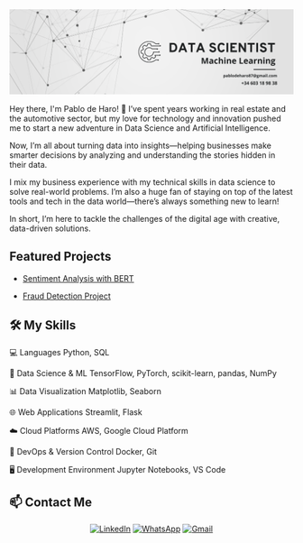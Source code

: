 <div align="center">
  <img src="./1.png" alt="Mi Banner">
</div>

Hey there, I'm Pablo de Haro! 👋
I’ve spent years working in real estate and the automotive sector, but my love for technology and innovation pushed me to start a new adventure in Data Science and Artificial Intelligence.

Now, I’m all about turning data into insights—helping businesses make smarter decisions by analyzing and understanding the stories hidden in their data.

I mix my business experience with my technical skills in data science to solve real-world problems. I’m also a huge fan of staying on top of the latest tools and tech in the data world—there’s always something new to learn!

In short, I’m here to tackle the challenges of the digital age with creative, data-driven solutions.

## Featured Projects

- [Sentiment Analysis with BERT](https://github.com/Pablodeharo/Sentiment-Analysis-with-BERT-Light)

  
- [Fraud Detection Project](https://github.com/Pablodeharo/Fraude-en-transacciones)


## 🛠 My Skills

 💻 Languages 
 Python, SQL 

 🧠 Data Science & ML 
 TensorFlow, PyTorch, scikit-learn, pandas, NumPy 

 📊 Data Visualization 
 Matplotlib, Seaborn 

 🌐 Web Applications 
 Streamlit, Flask 

 ☁️ Cloud Platforms 
AWS, Google Cloud Platform 

 🔧 DevOps & Version Control 
 Docker, Git 

 🖥️ Development Environment 
 Jupyter Notebooks, VS Code 

## 📫 Contact Me

<div align="center">
  
[![LinkedIn](https://img.shields.io/badge/LinkedIn-0077B5?style=for-the-badge&logo=linkedin&logoColor=white)](https://www.linkedin.com/in/pablo-de-haro-pishoudt-0871972b6/)
[![WhatsApp](https://img.shields.io/badge/WhatsApp-25D366?style=for-the-badge&logo=whatsapp&logoColor=white)](https://wa.me/+34603189838)
[![Gmail](https://img.shields.io/badge/Gmail-D14836?style=for-the-badge&logo=gmail&logoColor=white)](mailto:pablodeharo872@gmail.com)

</div>


